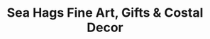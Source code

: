 ---
title: "Sea Hags Fine Art, Gifts & Costal Decor"
url: /gig-harbor/sea-hags-fine-art-gifts-und-costal-decor/
shop: Andenken
---